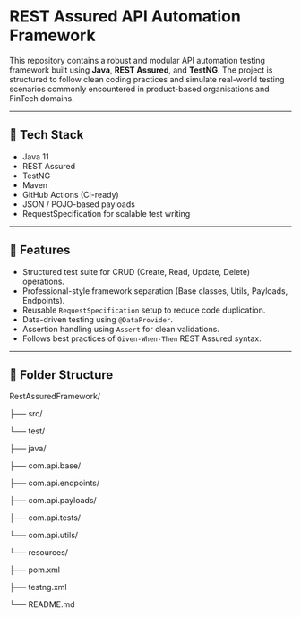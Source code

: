 # REST Assured API Automation Framework

This repository contains a robust and modular API automation testing framework built using **Java**, **REST Assured**, and **TestNG**. The project is structured to follow clean coding practices and simulate real-world testing scenarios commonly encountered in product-based organisations and FinTech domains.

---

## 📌 Tech Stack

- Java 11
- REST Assured
- TestNG
- Maven
- GitHub Actions (CI-ready)
- JSON / POJO-based payloads
- RequestSpecification for scalable test writing

---

## 🧪 Features

- Structured test suite for CRUD (Create, Read, Update, Delete) operations.
- Professional-style framework separation (Base classes, Utils, Payloads, Endpoints).
- Reusable `RequestSpecification` setup to reduce code duplication.
- Data-driven testing using `@DataProvider`.
- Assertion handling using `Assert` for clean validations.
- Follows best practices of `Given-When-Then` REST Assured syntax.

---

## 🔖 Folder Structure
RestAssuredFramework/

├── src/

└── test/

├── java/

├── com.api.base/

├── com.api.endpoints/

├── com.api.payloads/

├── com.api.tests/

└── com.api.utils/

└── resources/

├── pom.xml

├── testng.xml

└── README.md

